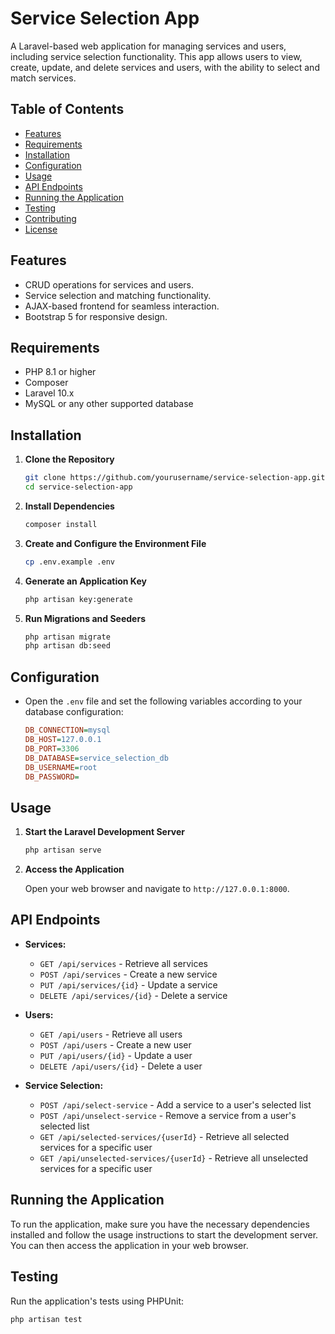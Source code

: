 # Service Selection App

A Laravel-based web application for managing services and users, including service selection functionality. This app allows users to view, create, update, and delete services and users, with the ability to select and match services.

## Table of Contents

- [Features](#features)
- [Requirements](#requirements)
- [Installation](#installation)
- [Configuration](#configuration)
- [Usage](#usage)
- [API Endpoints](#api-endpoints)
- [Running the Application](#running-the-application)
- [Testing](#testing)
- [Contributing](#contributing)
- [License](#license)

## Features

- CRUD operations for services and users.
- Service selection and matching functionality.
- AJAX-based frontend for seamless interaction.
- Bootstrap 5 for responsive design.

## Requirements

- PHP 8.1 or higher
- Composer
- Laravel 10.x
- MySQL or any other supported database

## Installation

1. **Clone the Repository**

    ```bash
    git clone https://github.com/yourusername/service-selection-app.git
    cd service-selection-app
    ```

2. **Install Dependencies**

    ```bash
    composer install
    ```

3. **Create and Configure the Environment File**

    ```bash
    cp .env.example .env
    ```

4. **Generate an Application Key**

    ```bash
    php artisan key:generate
    ```

5. **Run Migrations and Seeders**

    ```bash
    php artisan migrate
    php artisan db:seed
    ```

## Configuration

- Open the `.env` file and set the following variables according to your database configuration:

    ```ini
    DB_CONNECTION=mysql
    DB_HOST=127.0.0.1
    DB_PORT=3306
    DB_DATABASE=service_selection_db
    DB_USERNAME=root
    DB_PASSWORD=
    ```

## Usage

1. **Start the Laravel Development Server**

    ```bash
    php artisan serve
    ```

2. **Access the Application**

    Open your web browser and navigate to `http://127.0.0.1:8000`.

## API Endpoints

- **Services:**
    - `GET /api/services` - Retrieve all services
    - `POST /api/services` - Create a new service
    - `PUT /api/services/{id}` - Update a service
    - `DELETE /api/services/{id}` - Delete a service

- **Users:**
    - `GET /api/users` - Retrieve all users
    - `POST /api/users` - Create a new user
    - `PUT /api/users/{id}` - Update a user
    - `DELETE /api/users/{id}` - Delete a user

- **Service Selection:**
    - `POST /api/select-service` - Add a service to a user's selected list
    - `POST /api/unselect-service` - Remove a service from a user's selected list
    - `GET /api/selected-services/{userId}` - Retrieve all selected services for a specific user
    - `GET /api/unselected-services/{userId}` - Retrieve all unselected services for a specific user

## Running the Application

To run the application, make sure you have the necessary dependencies installed and follow the usage instructions to start the development server. You can then access the application in your web browser.

## Testing

Run the application's tests using PHPUnit:

```bash
php artisan test
